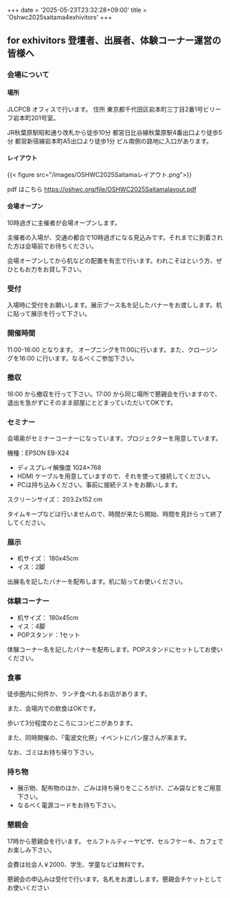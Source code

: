 +++
date = '2025-05-23T23:32:28+09:00'
title = 'Oshwc2025saitama4exhivitors'
+++

## for exhivitors 登壇者、出展者、体験コーナー運営の皆様へ


### 会場について

#### 場所

JLCPCB オフィスで行います。 住所 東京都千代田区岩本町三丁目2番1号ビリーフ岩本町201号室。

JR秋葉原駅昭和通り改札から徒歩10分
都営日比谷線秋葉原駅4番出口より徒歩5分
都営新宿線岩本町A5出口より徒歩1分
ビル南側の路地に入口があります。


#### レイアウト

{{< figure src="/images/OSHWC2025Saitamaレイアウト.png">}}

pdf はこちら https://oshwc.org/file/OSHWC2025Saitamalayout.pdf


#### 会場オープン

10時過ぎに主催者が会場オープンします。

主催者の入場が、交通の都合で10時過ぎになる見込みです。それまでに到着された方は会場前でお待ちください。

会場オープンしてから机などの配置を有志で行います。われこそはという方、ぜひともお力をお貸し下さい。

### 受付

入場時に受付をお願いします。展示ブース名を記したバナーをお渡しします。机に貼って展示を行って下さい。


### 開催時間

11:00-16:00 となります。
オープニングを11:00に行います。また、クロージングを16:00 に行います。なるべくご参加下さい。

### 撤収

16:00 から撤収を行って下さい。17:00 から同じ場所で懇親会を行いますので、退出を急がずにそのまま部屋にとどまっていただいてOKです。

### セミナー

会場奥がセミナーコーナーになっています。プロジェクターを用意しています。

機種：EPSON EB-X24

- ディスプレイ解像度 1024×768
- HDMI ケーブルを用意していますので、それを使って接続してください。
- PCは持ち込みください。事前に接続テストをお願いします。


スクリーンサイズ：  203.2x152  cm

タイムキープなどは行いませんので、時間が来たら開始、時間を見計らって終了してください。


### 展示

- 机サイズ： 180x45cm 
- イス：2脚

出展名を記したバナーを配布します。机に貼ってお使いください。

### 体験コーナー

- 机サイズ： 180x45cm 
- イス：4脚
- POPスタンド：1セット

体験コーナー名を記したバナーを配布します。POPスタンドにセットしてお使いください。


### 食事

徒歩圏内に何件か、ランチ食べれるお店があります。

また、会場内での飲食はOKです。

歩いて3分程度のところにコンビニがあります。

また、同時開催の、「電波文化祭」イベントにパン屋さんが来ます。


なお、ゴミはお持ち帰り下さい。

### 持ち物

- 展示物、配布物のほか、ごみは持ち帰りをこころがけ、ごみ袋などをご用意下さい。
- なるべく電源コードをお持ち下さい。


### 懇親会

17時から懇親会を行います。
セルフトルティーヤピザ、セルフケーキ、カフェでお楽しみ下さい。

会費は社会人￥2000、学生、学童などは無料です。 

懇親会の申込みは受付で行います。名札をお渡しします。懇親会チケットとしてお使いください
